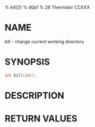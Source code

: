 % kill(2)
% d0p1
% 28 Thermidor CCXXX

# NAME

kill - change current working directory

# SYNOPSIS

```c
int kill(int);
```

# DESCRIPTION

# RETURN VALUES
